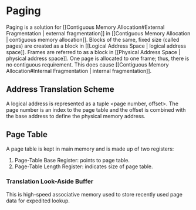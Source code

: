 # Paging
Paging is a solution for [[Contiguous Memory Allocation#External Fragmentation | external fragmentation]] in [[Contiguous Memory Allocation | contiguous memory allocation]]. Blocks of the same, fixed size (called pages) are created as a block in [[Logical Address Space | logical address space]]. Frames are referred to as a block in [[Physical Address Space | physical address space]]. One page is allocated to one frame; thus, there is no contiguous requirement. This does cause [[Contiguous Memory Allocation#Internal Fragmentation | internal fragmentation]].
## Address Translation Scheme
A logical address is represented as a tuple <page number, offset>. The page number is an index to the page table and the offset is combined with the base address to define the physical memory address.
## Page Table
A page table is kept in main memory and is made up of two registers: 
1. Page-Table Base Register: points to page table.
2. Page-Table Length Register: indicates size of page table.
### Translation Look-Aside Buffer
This is high-speed associative memory used to store recently used page data for expedited lookup.